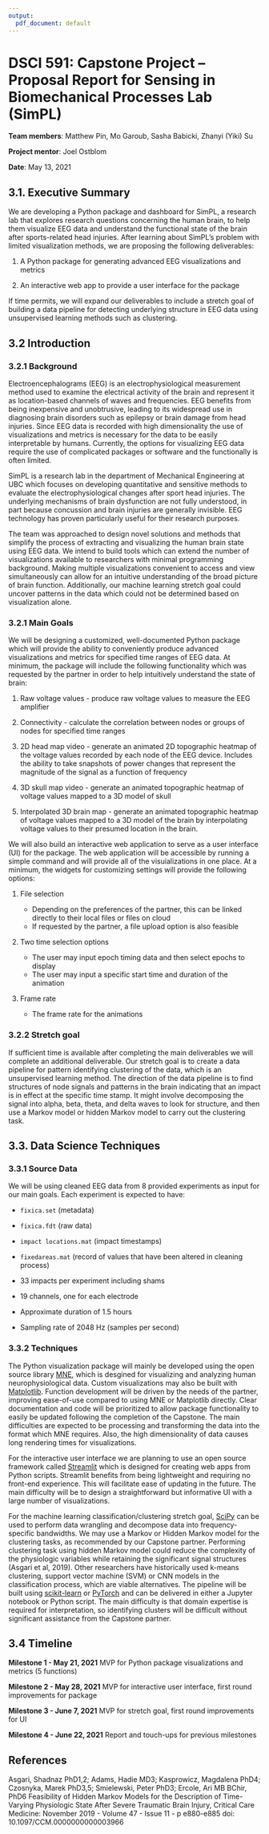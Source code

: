 ```yaml
---
output:
  pdf_document: default
---
```

# DSCI 591: Capstone Project – Proposal Report for Sensing in Biomechanical Processes Lab (SimPL)

**Team members**: Matthew Pin, Mo Garoub, Sasha Babicki, Zhanyi (Yiki) Su

**Project mentor**: Joel Ostblom

**Date**: May 13, 2021

## 3.1. Executive Summary
We are developing a Python package and dashboard for SimPL, a research lab that explores research questions concerning the human brain, to help them visualize EEG data and understand the functional state of the brain after sports-related head injuries. After learning about SimPL’s problem with limited visualization methods, we are proposing the following deliverables:

1) A Python package for generating advanced EEG visualizations and metrics

2) An interactive web app to provide a user interface for the package

If time permits, we will expand our deliverables to include a stretch goal of building a data pipeline for detecting underlying structure in EEG data using unsupervised learning methods such as clustering.

## 3.2 Introduction
### 3.2.1 Background
Electroencephalograms (EEG) is an electrophysiological measurement method used to examine the electrical activity of the brain and represent it as location-based channels of waves and frequencies. EEG benefits from being inexpensive and unobtrusive, leading to its widespread use in diagnosing brain disorders such as epilepsy or brain damage from head injuries. Since EEG data is recorded with high dimensionality the use of visualizations and metrics is necessary for the data to be easily interpretable by humans. Currently, the options for visualizing EEG data require the use of complicated packages or software and the functionally is often limited.

SimPL is a research lab in the department of Mechanical Engineering at UBC which focuses on developing quantitative and sensitive methods to evaluate the electrophysiological changes after sport head injuries. The underlying mechanisms of brain dysfunction are not fully understood, in part because concussion and brain injuries are generally invisible. EEG technology has proven particularly useful for their research purposes.

The team was approached to design novel solutions and methods that simplify the process of extracting and visualizing the human brain state using EEG data. We intend to build tools which can extend the number of visualizations available to researchers with minimal programming background. Making multiple visualizations convenient to access and view simultaneously can allow for an intuitive understanding of the broad picture of brain function. Additionally, our machine learning stretch goal could uncover patterns in the data which could not be determined based on visualization alone.

### 3.2.1 Main Goals
We will be designing a customized, well-documented Python package which will provide the ability to conveniently produce advanced visualizations and metrics for specified time ranges of EEG data. At minimum, the package will include the following functionality which was requested by the partner in order to help intuitively understand the state of brain: 

1) Raw voltage values - produce raw voltage values to measure the EEG amplifier

2) Connectivity - calculate the correlation between nodes or groups of nodes for specified time ranges

3) 2D head map video - generate an animated 2D topographic heatmap of the voltage values recorded by each node of the EEG device. Includes the ability to take snapshots of power changes that represent the magnitude of the signal as a function of frequency

4) 3D skull map video - generate an animated topographic heatmap of voltage values mapped to a 3D model of skull

5) Interpolated 3D brain map - generate an animated topographic heatmap of voltage values mapped to a 3D model of the brain by interpolating voltage values to their presumed location in the brain.

We will also build an interactive web application to serve as a user interface (UI) for the package. The web application will be accessible by running a simple command and will provide all of the visuializations in one place. At a minimum, the widgets for customizing settings will provide the following options: 

1) File selection
    - Depending on the preferences of the partner, this can be linked directly to their local files or files on cloud
    - If requested by the partner, a file upload option is also feasible
    
2) Two time selection options
    - The user may input epoch timing data and then select epochs to display
    - The user may input a specific start time and duration of the animation
    
3) Frame rate
    - The frame rate for the animations

### 3.2.2 Stretch goal
If sufficient time is available after completing the main deliverables we will complete an additional deliverable. Our stretch goal is to create a data pipeline for pattern identifying clustering of the data, which is an unsupervised learning method. The direction of the data pipeline is to find structures of node signals and patterns in the brain indicating that an impact is in effect at the specific time stamp. It might involve decomposing the signal into alpha, beta, theta, and delta waves to look for structure, and then use a Markov model or hidden Markov model to carry out the clustering task. 

## 3.3. Data Science Techniques
### 3.3.1 Source Data
We will be using cleaned EEG data from 8 provided experiments as input for our main goals. Each experiment is expected to have: 

- `fixica.set` (metadata) 

- `fixica.fdt` (raw data)

- `impact locations.mat` (impact timestamps)

- `fixedareas.mat` (record of values that have been altered in cleaning process) 

- 33 impacts per experiment including shams

- 19 channels, one for each electrode

- Approximate duration of 1.5 hours

- Sampling rate of 2048 Hz (samples per second)

### 3.3.2 Techniques
The Python visualization package will mainly be developed using the open source library [MNE](https://mne.tools/stable/index.html), which is desgined for visualizing and analyzing human neurophysiological data. Custom visualizations may also be built with [Matplotlib](https://matplotlib.org/). Function development will be driven by the needs of the partner, improving ease-of-use compared to using MNE or Matplotlib directly. Clear documentation and code will be prioritized to allow package functionality to easily be updated following the completion of the Capstone. The main difficulties are expected to be processing and transforming the data into the format which MNE requires. Also, the high dimensionality of data causes long rendering times for visualizations.

For the interactive user interface we are planning to use an open source framework called [Streamlit](https://streamlit.io/) which is designed for creating web apps from Python scripts. Streamlit benefits from being lightweight and requiring no front-end experience. This will facilitate ease of updating in the future. The main difficulty will be to design a straightforward but informative UI with a large number of visualizations.

For the machine learning classification/clustering stretch goal, [SciPy](https://www.scipy.org/) can be used to perform data wrangling and decompose data into frequency-specific bandwidths. We may use a Markov or Hidden Markov model for the clustering tasks, as recommended by our Capstone partner. Performing clustering task using hidden Markov model could reduce the complexity of the physiologic variables while retaining the significant signal structures (Asgari et al, 2019). Other researchers have historically used k-means clustering, support vector machine (SVM) or CNN models in the classification process, which are viable alternatives. The pipeline will  be built using [scikit-learn](https://scikit-learn.org/stable/) or [PyTorch](https://pytorch.org/) and can be delivered in either a Jupyter notebook or Python script. The main difficulty is that domain expertise is required for interpretation, so identifying clusters will be difficult without significant assistance from the Capstone partner.

## 3.4 Timeline
**Milestone 1 - May 21, 2021**
MVP for Python package visualizations and metrics (5 functions)

**Milestone 2 - May 28, 2021**
MVP for interactive user interface, first round improvements for package

**Milestone 3 - June 7, 2021**
MVP for stretch goal, first round improvements for UI

**Milestone 4 - June 22, 2021**
Report and touch-ups for previous milestones

## References

Asgari, Shadnaz PhD1,2; Adams, Hadie MD3; Kasprowicz, Magdalena PhD4; Czosnyka, Marek PhD3,5; Smielewski, Peter PhD3; Ercole, Ari MB BChir, PhD6 Feasibility of Hidden Markov Models for the Description of Time-Varying Physiologic State After Severe Traumatic Brain Injury, Critical Care Medicine: November 2019 - Volume 47 - Issue 11 - p e880-e885
doi: 10.1097/CCM.0000000000003966 
 
